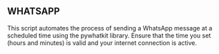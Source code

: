 ## WHATSAPP


This script automates the process of sending a WhatsApp message at a scheduled time using the pywhatkit library. Ensure that the time you set (hours and minutes) is valid and your internet connection is active.
